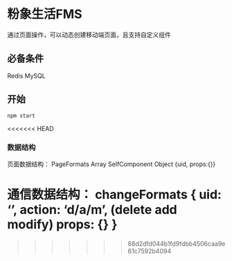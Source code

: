 # 粉象生活FMS 

通过页面操作，可以动态创建移动端页面，且支持自定义组件

## 必备条件

Redis
MySQL

## 开始

```shell
npm start
```
<<<<<<< HEAD

### 数据结构
页面数据结构：
PageFormats Array<SelfComponent>
SelfComponent Object {uid, props:{}}

通信数据结构：
changeFormats 
{
  uid: ‘’,
  action: ‘d/a/m’, (delete add modify)
  props: {}
}
=======
>>>>>>> 88d2dfd044b1fd9fdbb4506caa9e61c7592b4094
